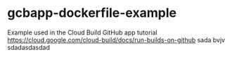 # gcbapp-dockerfile-example
Example used in the Cloud Build GitHub app tutorial
https://cloud.google.com/cloud-build/docs/run-builds-on-github
sada
bvjv
sdadasdasdad

